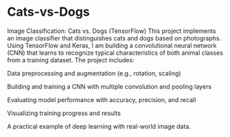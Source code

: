 # Cats-vs-Dogs


Image Classification: Cats vs. Dogs (TensorFlow)
This project implements an image classifier that distinguishes cats and dogs based on photographs. Using TensorFlow and Keras, I am building a convolutional neural network (CNN) that learns to recognize typical characteristics of both animal classes from a training dataset. The project includes:

Data preprocessing and augmentation (e.g., rotation, scaling)

Building and training a CNN with multiple convolution and pooling layers

Evaluating model performance with accuracy, precision, and recall

Visualizing training progress and results

A practical example of deep learning with real-world image data.
